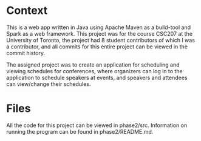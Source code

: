 # Context

This is a web app written in Java using Apache Maven as a build-tool and Spark as a web framework. This project was for the course CSC207 at the University of
Toronto, the project had 8 student contributors of which I was a contributor, and all commits for this entire project can be viewed in the commit history.

The assigned project was to create an application for scheduling and viewing schedules for conferences, where organizers can log in to the application to schedule
speakers at events, and speakers and attendees can view/change their schedules.

# Files

All the code for this project can be viewed in phase2/src. Information on running the program can be found in phase2/README.md.
